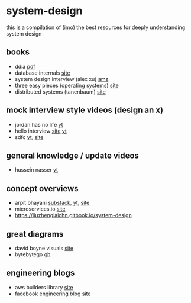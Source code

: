 # system-design

this is a compilation of (imo) the best resources for deeply understanding system design

## books
- ddia [pdf](https://github.com/lafengnan/ebooks-1/blob/master/Designing%20Data%20Intensive%20Applications.pdf)
- database internals [site](https://www.databass.dev/)
- system design interview (alex xu) [amz](https://www.amazon.com/System-Design-Interview-insiders-Second/dp/B08CMF2CQF/?_encoding=UTF8&pd_rd_w=krSsE&content-id=amzn1.sym.05575cf6-d484-437c-b7e0-42887775cf30&pf_rd_p=05575cf6-d484-437c-b7e0-42887775cf30&pf_rd_r=137-9524945-8086451&pd_rd_wg=JFSJa&pd_rd_r=8c43f858-e8e9-472f-a560-3319d8758860&ref_=aufs_ap_sc_dsk)
- three easy pieces (operating systems) [site](https://pages.cs.wisc.edu/~remzi/OSTEP/)
- distributed systems (tanenbaum) [site](https://www.distributed-systems.net/index.php/books/ds4/)


## mock interview style videos (design an x)
- jordan has no life [yt](https://www.youtube.com/@jordanhasnolife5163)
- hello interview [site](https://www.hellointerview.com/) [yt](https://www.youtube.com/@hello_interview)
- sdfc [yt](https://www.youtube.com/@SDFC), [site](https://systemdesignfightclub.com/)


## general knowledge / update videos
- hussein nasser [yt](https://www.youtube.com/@hnasr/videos)


## concept overviews
- arpit bhayani [substack](https://substack.com/@arpit/posts), [yt](https://www.youtube.com/c/ArpitBhayani), [site](https://arpitbhayani.me/)
- microservices.io [site](https://microservices.io/patterns/index.html)
- https://liuzhenglaichn.gitbook.io/system-design


## great diagrams
- david boyne visuals [site](https://eda-visuals.boyney.io/)
- bytebytego [gh](https://assets.bytebytego.com/ByteByteGo-Big-Archive-System-Design-2023.pdf)


## engineering blogs
- aws builders library [site](https://aws.amazon.com/builders-library/?cards-body.sort-by=item.additionalFields.sortDate&cards-body.sort-order=desc&awsf.filter-content-category=*all&awsf.filter-content-type=*all&awsf.filter-content-level=*all)
- facebook engineering blog [site](https://engineering.fb.com/)
